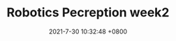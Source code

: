 ---
layout: single
title:  "Robotics Pecreption week2"
date:   "2021-7-30 10:32:48 +0800"
categories: 3d coursera
---